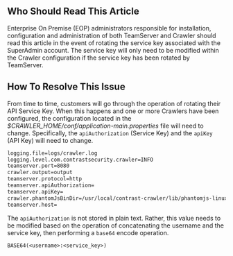 <!--
title: "Configuring Crawler to Connect to TeamServer After Rotating Service Keys"
description: "Configuring Crawler to Connect to TeamServer After Rotating Service Keys."
tags: "crawler configuration API Base64 phantomJS"
-->

## Who Should Read This Article
Enterprise On Premise (EOP) administrators responsible for installation, configuration and administration of both TeamServer and Crawler should read this article in the event of rotating the service key associated with the SuperAdmin account. The service key will only need to be modified within the Crawler configuration if the service key has been rotated by TeamServer.

## How To Resolve This Issue
From time to time, customers will go through the operation of rotating their API Service Key. When this happens and one or more Crawlers have been configured, the configuration located in the *$CRAWLER_HOME/conf/application-main.properties* file will need to change. Specifically, the ```apiAuthorization``` (Service Key) and the ```apiKey``` (API Key) will need to change.

```bash
logging.file=logs/crawler.log
logging.level.com.contrastsecurity.crawler=INFO
teamserver.port=8080
crawler.output=output
teamserver.protocol=http
teamserver.apiAuthorization=
teamserver.apiKey=
crawler.phantomJsBinDir=/usr/local/contrast-crawler/lib/phantomjs-linux/bin/phantomjs
teamserver.host=
```

The ```apiAuthorization``` is not stored in plain text. Rather, this value needs to be modified based on the operation of concatenating the username and the service key, then performing a ```base64``` encode operation.

```
BASE64(<username>:<service_key>)
```

 
